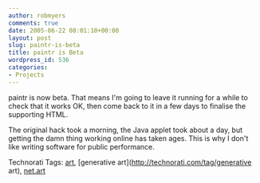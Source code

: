 ```yaml
---
author: robmyers
comments: true
date: 2005-06-22 08:01:10+00:00
layout: post
slug: paintr-is-beta
title: paintr is Beta
wordpress_id: 536
categories:
- Projects
---
```


  
paintr is now beta. That means I'm going to leave it running for a while to check that it works OK, then come back to it in a few days to finalise the supporting HTML.  


  
The original hack took a morning, the Java applet took about a day, but getting the damn thing working online has taken ages. This is why I don't like writing software for public performance.  


  


Technorati Tags: [art](http://technorati.com/tag/art), [generative art](http://technorati.com/tag/generative art), [net.art](http://technorati.com/tag/net.art)

  


